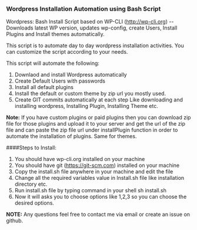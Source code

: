 ### Wordpress Installation Automation using Bash Script
Wordpress: Bash Install Script based on WP-CLI (http://wp-cli.org) -- Downloads latest WP version, updates wp-config, create Users, Install Plugins and Install themes automatically.

This script is to automate day to day wordpress installation activities. You can customize the script according to your needs. 

This script will automate the following:
1. Downlaod and install Wordpress automatically
2. Create Default Users with passwords
3. Install all default plugins
4. Install the default or custom theme by zip url you mostly used.
5. Create GIT commits automatically at each step Like downloading and installing wordpress, Installing Plugin, Installing Theme etc.

**Note:** If you have custom plugins or paid plugins then you can download zip file for those plugins and upload it to your server and get the url of the zip file and can paste the zip file url under installPlugin function in order to automate the installation of plugins. Same for themes.

####Steps to Install:
1. You should have wp-cli.org installed on your machine
2. You should have git (https://git-scm.com) installed on your machine
3. Copy the install.sh file anywhere in your machine and edit the file
4. Change all the required variables value in Install.sh file like installation directory etc.
5. Run install.sh file by typing command in your shell sh install.sh
6. Now it will asks you to choose options like 1,2,3 so you can choose the desired options.

**NOTE:**
Any questions feel free to contact me via email or create an issue on github.


